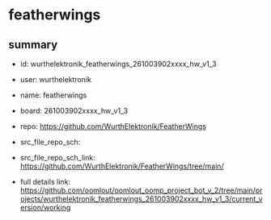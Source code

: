 # featherwings
 
## summary 
* id: wurthelektronik_featherwings_261003902xxxx_hw_v1_3
* user: wurthelektronik
* name: featherwings
* board: 261003902xxxx_hw_v1_3
* repo: https://github.com/WurthElektronik/FeatherWings



* src_file_repo_sch: 
* src_file_repo_sch_link: https://github.com/WurthElektronik/FeatherWings/tree/main/
* full details link: https://github.com/oomlout/oomlout_oomp_project_bot_v_2/tree/main/projects/wurthelektronik_featherwings_261003902xxxx_hw_v1_3/current_version/working  








